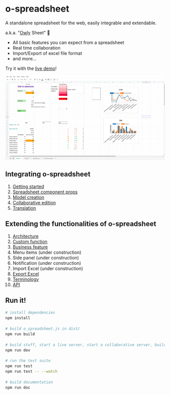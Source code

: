 # o-spreadsheet

A standalone spreadsheet for the web, easily integrable and extendable.

a.k.a. "[Owly](https://github.com/odoo/owl) Sheet" 🦉

- All basic features you can expect from a spreadsheet
- Real time collaboration
- Import/Export of excel file format
- and more...

Try it with the [live demo](https://odoo.github.io/o-spreadsheet/)!

![o-spreadsheet screenshot](doc/o-spreadsheet.png "o-spreadsheet demo")

## Integrating o-spreadsheet

1. [Getting started](doc/integrating/integration.md#getting-started)
2. [Spreadsheet component props](doc/integrating/integration.md#spreadsheet-component-props)
3. [Model creation](doc/integrating/integration.md#model-creation)
4. [Collaborative edition](doc/integrating/integration.md#collaborative-edition)
5. [Translation](doc/integrating/integration.md#translation)
<!--

- use with other UI library
- use with Typescript
  -->

## Extending the functionalities of o-spreadsheet

1. [Architecture](doc/extending/architecture.md)
2. [Custom function](doc/add_function.md)
3. [Business feature](doc/extending/business_feature.md)
4. Menu items (under construction)
5. Side panel (under construction)
6. Notification (under construction)
7. Import Excel (under construction)
8. [Export Excel](doc/extending/xlsx/xlsx_import.md)
9. [Terminology](doc/o-spreadsheet_terminology.png)
10. [API](doc/tsdoc/README.md)

## Run it!

```bash
# install dependencies
npm install

# build o_spreadsheet.js in dist/
npm run build

# build stuff, start a live server, start a collaborative server, build with --watch
npm run dev

# run the test suite
npm run test
npm run test -- --watch

# build documentation
npm run doc
```
